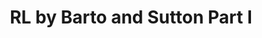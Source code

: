 ---
layout: post
is_post: on
post_url : "https://hackmd.io/@antolaga/Hk-CF9nC_"
title:  "RL by Barto and Sutton Part I"
keywords: ""
categories: [machine-learning]
tags: [Reinforcement Learning, Dynamic Programming]
icon: fas fa-book
---